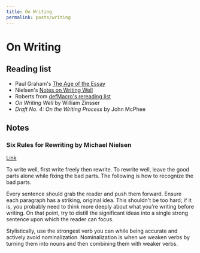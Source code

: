 ```yaml
---
title: On Writing
permalink: posts/writing
--- 
```


# On Writing 

## Reading list

- Paul Graham's [The Age of the Essay](http://www.paulgraham.com/essay.html)
- Nielsen's [Notes on Writing Well](https://github.com/mnielsen/notes-on-writing/blob/master/notes_on_writing.md)
- Roberts from [defMacro's rereading list](https://www.defmacro.org/2016/11/25/essay-reading-list.html)
- *On Writing Well* by William Zinsser 
- *Draft No. 4: On the Writing Process* by John McPhee

## Notes 

### Six Rules for Rewriting by Michael Nielsen 
[Link](http://michaelnielsen.org/blog/six-rules-for-rewriting/)

To write well, first write freely then rewrite. To rewrite well, leave the good parts alone while fixing the bad parts. The following is how to recognize the bad parts. 

Every sentence should grab the reader and push them forward. Ensure each paragraph has a striking, original idea. This shouldn't be too hard; if it is, you probably need to think more deeply about what you're writing before writing. On that point, try to distill the significant ideas into a single strong sentence upon which the reader can focus. 

Stylistically, use the strongest verb you can while being accurate and actively avoid nominalization. Nominalization is when we weaken verbs by turning them into nouns and then combining them with weaker verbs. 

